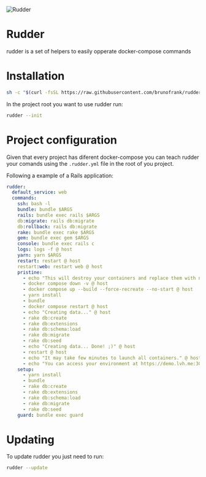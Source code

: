 ![Rudder](https://user-images.githubusercontent.com/40139/110044103-5220a600-7d27-11eb-84b7-0d462159a4f9.png)

# Rudder

rudder is a set of helpers to easily opperate docker-compose commands

# Installation

```sh
sh -c "$(curl -fsSL https://raw.githubusercontent.com/brunofrank/rudder/refs/heads/main/install.sh)"
```

In the project root you want to use rudder run:

```sh
rudder --init
```

# Project configuration

Given that every project has diferent docker-compose you can teach rudder your comands using
the `.rudder.yml` file in the root of you project.

Following a example of a Rails application:

```yaml
rudder:
  default_service: web
  commands:
    ssh: bash -l
    bundle: bundle $ARGS
    rails: bundle exec rails $ARGS
    db:migrate: rails db:migrate
    db:rollback: rails db:migrate
    rake: bundle exec rake $ARGS
    gem: bundle exec gem $ARGS
    console: bundle exec rails c
    logs: logs -f @ host
    yarn: yarn $ARGS
    restart: restart @ host
    restart:web: restart web @ host
    pristine:
      - echo "This will destroy your containers and replace them with new ones." @ host
      - docker compose down -v @ host
      - docker compose up --build --force-recreate --no-start @ host
      - yarn install
      - bundle
      - docker compose restart @ host
      - echo "Creating data..." @ host
      - rake db:create
      - rake db:extensions
      - rake db:schema:load
      - rake db:migrate
      - rake db:seed
      - echo "Creating data... Done! ;)" @ host
      - restart @ host
      - echo "It may take few minutes to launch all containers." @ host
      - echo "You can access your environment at https://demo.lvh.me:3000" @ host
    setup:
      - yarn install
      - bundle
      - rake db:create
      - rake db:extensions
      - rake db:schema:load
      - rake db:migrate
      - rake db:seed
    guard: bundle exec guard
```

# Updating

To update rudder you just need to run:

```sh
rudder --update
```
